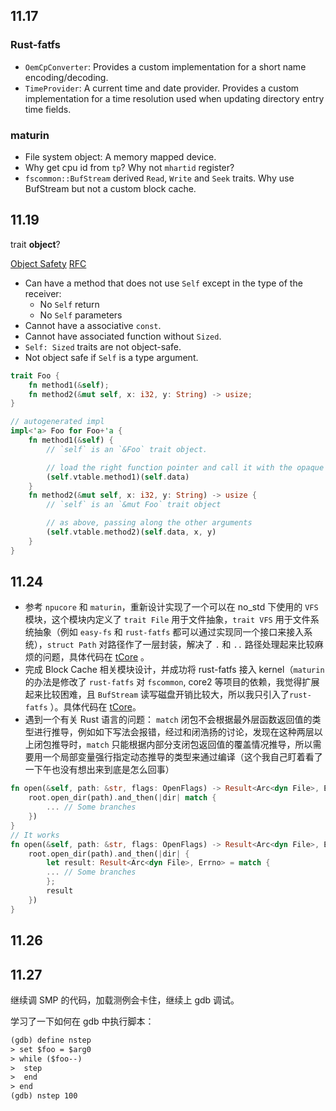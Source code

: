 ## 11.17

### Rust-fatfs

- `OemCpConverter`: Provides a custom implementation for a short name encoding/decoding.
- `TimeProvider`: A current time and date provider. Provides a custom implementation for a time resolution used when updating directory entry time fields.

### maturin

- File system object: A memory mapped device.
- Why get cpu id from `tp`? Why not `mhartid` register?
- `fscommon::BufStream` derived `Read`, `Write` and `Seek` traits. Why use BufStream but not a custom block cache.

## 11.19

trait **object**?

[Object Safety](https://doc.rust-lang.org/reference/items/traits.html#object-safety)
[RFC](https://github.com/rust-lang/rfcs/blob/master/text/0255-object-safety.md)

- Can have a method that does not use `Self` except in the type of the receiver:
  - No `Self` return
  - No `Self` parameters
- Cannot have a associative `const`.
- Cannot have associated function without `Sized`.
- `Self: Sized` traits are not object-safe.
- Not object safe if `Self` is a type argument.

```rust
trait Foo {
    fn method1(&self);
    fn method2(&mut self, x: i32, y: String) -> usize;
}

// autogenerated impl
impl<'a> Foo for Foo+'a {
    fn method1(&self) {
        // `self` is an `&Foo` trait object.

        // load the right function pointer and call it with the opaque data pointer
        (self.vtable.method1)(self.data)
    }
    fn method2(&mut self, x: i32, y: String) -> usize {
        // `self` is an `&mut Foo` trait object

        // as above, passing along the other arguments
        (self.vtable.method2)(self.data, x, y)
    }
}
```

## 11.24

- 参考 `npucore` 和 `maturin`，重新设计实现了一个可以在 no_std 下使用的 `VFS` 模块，这个模块内定义了 `trait File` 用于文件抽象，`trait VFS` 用于文件系统抽象（例如 `easy-fs` 和 `rust-fatfs` 都可以通过实现同一个接口来接入系统），`struct Path` 对路径作了一层封装，解决了 `.` 和 `..` 路径处理起来比较麻烦的问题，具体代码在 [tCore](https://github.com/tkf2019/tCore/tree/main/crates/tvfs/src) 。
- 完成 Block Cache 相关模块设计，并成功将 rust-fatfs 接入 kernel（`maturin` 的办法是修改了 `rust-fatfs` 对 `fscommon`, core2 等项目的依赖，我觉得扩展起来比较困难，且 `BufStream` 读写磁盘开销比较大，所以我只引入了`rust-fatfs` ）。具体代码在 [tCore](https://github.com/tkf2019/tCore/blob/main/kernel/src/fs/fat/mod.rs)。
- 遇到一个有关 Rust 语言的问题： `match` 闭包不会根据最外层函数返回值的类型进行推导，例如如下写法会报错，经过和闭浩扬的讨论，发现在这种两层以上闭包推导时，`match` 只能根据内部分支闭包返回值的覆盖情况推导，所以需要用一个局部变量强行指定动态推导的类型来通过编译（这个我自己盯着看了一下午也没有想出来到底是怎么回事）

```rust
fn open(&self, path: &str, flags: OpenFlags) -> Result<Arc<dyn File>, Errno> {
    root.open_dir(path).and_then(|dir| match {
        ... // Some branches
    })
}
// It works
fn open(&self, path: &str, flags: OpenFlags) -> Result<Arc<dyn File>, Errno> {
    root.open_dir(path).and_then(|dir| {
        let result: Result<Arc<dyn File>, Errno> = match {
        ... // Some branches
        };
        result
    })
}
```

## 11.26



## 11.27

继续调 SMP 的代码，加载测例会卡住，继续上 gdb 调试。

学习了一下如何在 gdb 中执行脚本：

```txt
(gdb) define nstep
> set $foo = $arg0
> while ($foo--)
>  step
>  end
> end
(gdb) nstep 100
```